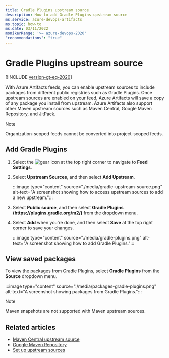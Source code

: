 ```yaml
---
title: Gradle Plugins upstream source
description: How to add Gradle Plugins upstream source
ms.service: azure-devops-artifacts
ms.topic: how-to
ms.date: 03/11/2022
monikerRange: '>= azure-devops-2020'
"recommendations": "true"
---
```


# Gradle Plugins upstream source

[!INCLUDE [version-gt-eq-2020](../../includes/version-gt-eq-2020.md)]

With Azure Artifacts feeds, you can enable upstream sources to include packages from different public registries such as Gradle Plugins. Once upstream sources are enabled on your feed, Azure Artifacts will save a copy of any package you install from upstream. Azure Artifacts also support other Maven upstream sources such as Maven Central, Google Maven Repository, and JitPack.

> [!NOTE]
> Organization-scoped feeds cannot be converted into project-scoped feeds.

## Add Gradle Plugins

1. Select the ![gear icon](../../media/icons/gear-icon.png) at the top right corner to navigate to **Feed Settings**.

1. Select **Upstream Sources**, and then select **Add Upstream**.

    :::image type="content" source="./media/gradle-upstream-source.png" alt-text="A screenshot showing how to access upstream sources to add a new upstream.":::

1. Select **Public source**, and then select **Gradle Plugins (https://plugins.gradle.org/m2/)** from the dropdown menu.

1. Select **Add** when you're done, and then select **Save** at the top right corner to save your changes.

    :::image type="content" source="./media/gradle-plugins.png" alt-text="A screenshot showing how to add Gradle Plugins.":::

## View saved packages

To view the packages from Gradle Plugins, select **Gradle Plugins** from the **Source** dropdown menu.

:::image type="content" source="./media/packages-gradle-plugins.png" alt-text="A screenshot showing packages from Gradle Plugins.":::

> [!NOTE]
> Maven snapshots are not supported with Maven upstream sources.

## Related articles

- [Maven Central upstream source](./upstream-sources.md)
- [Google Maven Repository](./google-maven.md)
- [Set up upstream sources](../how-to/set-up-upstream-sources.md)
